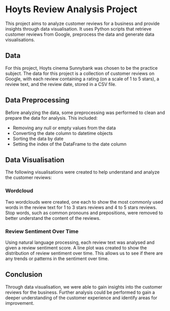 # Hoyts Review Analysis Project
This project aims to analyze customer reviews for a business and provide insights through data visualisation. It uses Python scripts that retrieve customer reviews from Google, preprocess the data and generate data visualisations.

## Data
For this project, Hoyts cinema Sunnybank was chosen to be the practice subject. The data for this project is a collection of customer reviews on Google, with each review containing a rating (on a scale of 1 to 5 stars), a review text, and the review date, stored in a CSV file.

## Data Preprocessing
Before analyzing the data, some preprocessing was performed to clean and prepare the data for analysis. This included:

- Removing any null or empty values from the data
- Converting the date column to datetime objects
- Sorting the data by date
- Setting the index of the DataFrame to the date column

## Data Visualisation
The following visualisations were created to help understand and analyze the customer reviews:

### Wordcloud
Two wordclouds were created, one each to show the most commonly used words in the review text for 1 to 3 stars reviews and 4 to 5 stars reviews. Stop words, such as common pronouns and prepositions, were removed to better understand the content of the reviews.

### Review Sentiment Over Time
Using natural language processing, each review text was analysed and given a review sentiment score. A line plot was created to show the distribution of review sentiment over time. This allows us to see if there are any trends or patterns in the sentiment over time.

## Conclusion
Through data visualisation, we were able to gain insights into the customer reviews for the business. Further analysis could be performed to gain a deeper understanding of the customer experience and identify areas for improvement.